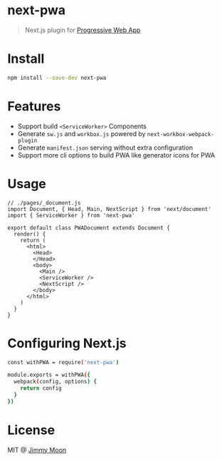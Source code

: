 # next-pwa

> Next.js plugin for [Progressive Web App](https://developers.google.com/web/progressive-web-apps/)

# Install

```sh
npm install --save-dev next-pwa
```
# Features

- Support build `<ServiceWorker>` Components
- Generate `sw.js` and `workbox.js` powered by `next-workbox-webpack-plugin`
- Generate `manifest.json` serving without extra configuration
- Support more cli options to build PWA like generator icons for PWA

# Usage

```
// ./pages/_document.js
import Document, { Head, Main, NextScript } from 'next/document'
import { ServiceWorker } from 'next-pwa'

export default class PWADocument extends Document {
  render() {
    return (
      <html>
        <Head>
        </Head>
        <body>
          <Main />
          <ServiceWorker />
          <NextScript />
        </body>
      </html>
    )
  }
}
```

# Configuring Next.js

```sh
const withPWA = require('next-pwa')

module.exports = withPWA({
  webpack(config, options) {
    return config
  }
})
```

# License

MIT @ [Jimmy Moon](https://ragingwind.me)
